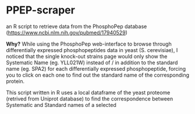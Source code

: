 # PPEP-scraper
an R script to retrieve data from the PhosphoPep database (https://www.ncbi.nlm.nih.gov/pubmed/17940529)

**Why?**
While using the PhosphoPep web-interface to browse through differentially expressed phosphopeptides data in yeast (S. cerevisiae), I noticed that the single knock-out strains page would only show the Systematic Name (eg. YLL021W) instead of / in addition to the standard name (eg. SPA2) for each differentially expressed phosphopeptide, forcing you to click on each one to find out the standard name of the corresponding protein.

This script written in R uses a local dataframe of the yeast proteome (retrived from Uniprot database) to find the correspondence between Systematic and Standard names of a selected 
